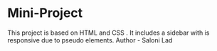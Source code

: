 # Mini-Project
This project is based on HTML and CSS . It includes a sidebar with is responsive due to pseudo elements.
Author - Saloni Lad

